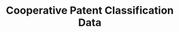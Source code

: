 ---
layout: default
bigquery: https://console.cloud.google.com/bigquery?p=patents-public-data&d=cpc&page=dataset
citation: '“Cooperative Patent Classification” by the EPO and USPTO, for public use. '
contributors: EPO, USPTO
cost: None
description: Cooperative Patent Classification Data contains the scheme and definitions
  of the Cooperative Patent Classification system for classifying patent documents.
  The CPC is the result of a partnership between the EPO and the USPTO in their joint
  effort to develop a common, internationally compatible classification system for
  technical documents, in particular patent publications, which will be used by both
  offices in the patent granting process
documentation: https://www.cooperativepatentclassification.org/cpcSchemeAndDefinitions
last_edit: 04/08/2022, 16:00:12
location: https://www.cooperativepatentclassification.org/index
maintained_by: USPTO, EPO
schema_fields:
- informative_references
- breakdownCode
- informativeReferences
- not_allocatable
- ipc_concordant
- breakdown_code
- additional_only
- level
- residual_references
- title_part
- application_references
- limitingReferences
- dateRevised
- notAllocatable
- titleFull
- applicationReferences
- parents
- ipcConcordant
- definition
- child_groups
- titlePart
- childGroups
- synonyms
- sizeCache
- limiting_references
- date_revised
- symbol
- title_full
- children
- status
- glossary
- residualReferences
shortname: cooperative_patent_classification
tags:
- patents
- science
title: Cooperative Patent Classification Data
uuid: 984374a7-16e9-4b35-9445-458daceb01bf
---